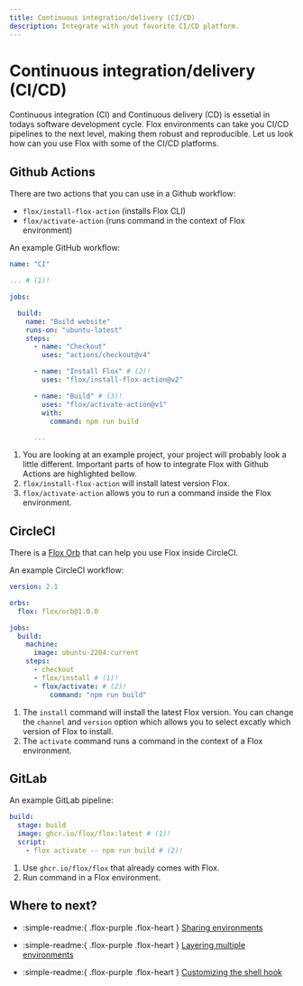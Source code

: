 ```yaml
---
title: Continuous integration/delivery (CI/CD)
description: Integrate with yout favorite CI/CD platform.
---
```


# Continuous integration/delivery (CI/CD)

Continuous integration (CI) and Continuous delivery (CD) is essetial in todays software development cycle.
Flox environments can take you CI/CD pipelines to the next level, making them robust and reproducible. Let us look how can you use Flox with some of the CI/CD platforms.

## Github Actions

There are two actions that you can use in a Github workflow:

- `flox/install-flox-action` (installs Flox CLI)
- `flox/activate-action` (runs command in the context of Flox environment)

An example GitHub workflow:

```yaml title=".github/workflows/ci.yml"
name: "CI"

... # (1)!

jobs:

  build:
    name: "Build website"
    runs-on: "ubuntu-latest"
    steps:
      - name: "Checkout"
        uses: "actions/checkout@v4"

      - name: "Install Flox" # (2)!
        uses: "flox/install-flox-action@v2"

      - name: "Build" # (3)!
        uses: "flox/activate-action@v1"
        with:
          command: npm run build

      ...

```

1. You are looking at an example project, your project will probably look a little different. Important parts of how to integrate Flox with Github Actions are highlighted bellow.
2. `flox/install-flox-action` will install latest version Flox.
3. `flox/activate-action` allows you to run a command inside the Flox environment.

## CircleCI

There is a [Flox Orb](https://github.com/flox/flox-orb) that can help you use Flox inside CircleCI.

An example CircleCI workflow:

```yaml title=".circleci/config.yml"
version: 2.1

orbs:
  flox: flox/orb@1.0.0

jobs:
  build:
    machine:
      image: ubuntu-2204:current
    steps:
      - checkout
      - flox/install # (1)!
      - flox/activate: # (2)!
          command: "npm run build"
```

1. The `install` command will install the latest Flox version. You can change the `channel` and `version` option which allows you to select excatly which version of Flox to install.
2. The `activate` command runs a command in the context of a Flox environment.

## GitLab

An example GitLab pipeline:

```yaml title=".gitlab-ci.yml"
build:
  stage: build
  image: ghcr.io/flox/flox:latest # (1)!
  script:
    - flox activate -- npm run build # (2)!
```

1. Use `ghcr.io/flox/flox` that already comes with Flox.
2. Run command in a Flox environment.

## Where to next?

- :simple-readme:{ .flox-purple .flox-heart } [Sharing environments][sharing_guide]

- :simple-readme:{ .flox-purple .flox-heart } [Layering multiple environments][layering_guide]

- :simple-readme:{ .flox-purple .flox-heart } [Customizing the shell hook][customizing_guide]

[sharing_guide]: ./sharing-environments.md
[layering_guide]: ./layering-multiple-environments.md
[customizing_guide]: ./customizing-environments.md
